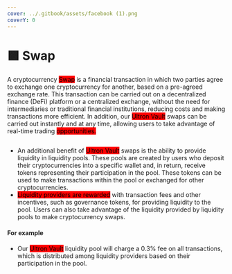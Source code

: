 ```yaml
---
cover: ../.gitbook/assets/facebook (1).png
coverY: 0
---
```


# 🟪 Swap

A cryptocurrency <mark style="background-color:red;">Swap</mark> is a financial transaction in which two parties agree to exchange one cryptocurrency for another, based on a pre-agreed exchange rate. This transaction can be carried out on a decentralized finance (DeFi) platform or a centralized exchange, without the need for intermediaries or traditional financial institutions, reducing costs and making transactions more efficient. In addition, our <mark style="background-color:red;">Ultron Vault</mark> swaps can be carried out instantly and at any time, allowing users to take advantage of real-time trading <mark style="background-color:red;">opportunities.</mark>

<figure><img src="../.gitbook/assets/Captura de Tela 2023-03-31 às 17.05.58.png" alt=""><figcaption></figcaption></figure>

* An additional benefit of <mark style="background-color:red;">Ultron Vault</mark> swaps is the ability to provide liquidity in liquidity pools. These pools are created by users who deposit their cryptocurrencies into a specific wallet and, in return, receive tokens representing their participation in the pool. These tokens can be used to make transactions within the pool or exchanged for other cryptocurrencies.
* <mark style="background-color:red;">Liquidity providers are rewarded</mark> with transaction fees and other incentives, such as governance tokens, for providing liquidity to the pool. Users can also take advantage of the liquidity provided by liquidity pools to make cryptocurrency swaps.

#### For example

* Our <mark style="background-color:red;">Ultron Vault</mark> liquidity pool will charge a 0.3% fee on all transactions, which is distributed among liquidity providers based on their participation in the pool.

<figure><img src="../.gitbook/assets/Captura de Tela 2023-03-31 às 17.07.04.png" alt=""><figcaption></figcaption></figure>
